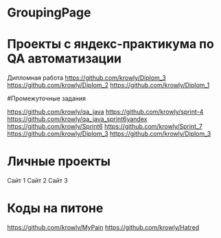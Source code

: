 # GroupingPage

# Проекты с яндекс-практикума по QA автоматизации

Дипломная работа
https://github.com/krowly/Diplom_3
https://github.com/krowly/Diplom_2
https://github.com/krowly/Diplom_1

#Промежуточные задания

https://github.com/krowly/qa_java
https://github.com/krowly/sprint-4
https://github.com/krowly/qa_java_sprint6yandex
https://github.com/krowly/Sprint6
https://github.com/krowly/Sprint_7
https://github.com/krowly/Diplom_3
https://github.com/krowly/Diplom_3

# Личные проекты

Сайт 1
Сайт 2
Сайт 3

# Коды на питоне

https://github.com/krowly/MyPain
https://github.com/krowly/Hatred
